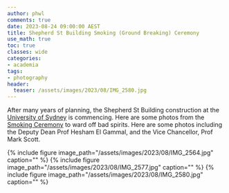```yaml
---
author: phwl
comments: true
date: 2023-08-24 09:00:00 AEST
title: Shepherd St Building Smoking (Ground Breaking) Ceremony
use_math: true
toc: true
classes: wide
categories:
- academia
tags:
- photography
header:
  teaser: /assets/images/2023/08/IMG_2580.jpg
---
```


After many years of planning, the Shepherd St Building construction at the
[University of Sydney](https://www.sydney.edu.au/) is commencing. Here are some photos from the [Smoking
Ceremony](https://en.wikipedia.org/wiki/Smoking_ceremony) to ward off bad
spirits. Here are some photos including the Deputy Dean Prof Hesham El Gammal,
and the Vice Chancellor, Prof Mark Scott.

{% include figure image_path="/assets/images/2023/08/IMG_2564.jpg" caption="" %}
{% include figure image_path="/assets/images/2023/08/IMG_2577.jpg" caption="" %}
{% include figure image_path="/assets/images/2023/08/IMG_2580.jpg" caption="" %}
